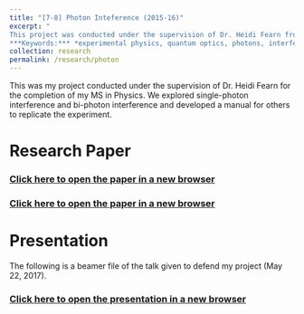 ```yaml
---
title: "[7-8] Photon Inteference (2015-16)"
excerpt: "
This project was conducted under the supervision of Dr. Heidi Fearn from CSUF. We explored single-photon interference and bi-photon interference. This project was for the completion of my MS in Physics.<br>
***Keywords:*** *experimental physics, quantum optics, photons, interference, physics, graduate*" #add this to add an image inside the "" <br/><img src='R001_padic/500x300.png'>
collection: research
permalink: /research/photon
---
```


This was my project conducted under the supervision of Dr. Heidi Fearn for the completion of my MS in Physics. We explored single-photon interference and bi-photon interference and developed a manual for others to replicate the experiment.

# Research Paper
### [Click here to open the paper in a new browser](R007_photon\Single_Photon_Lab_Real.pdf)
<object data="R007_photon\Single_Photon_Lab_Real.pdf#view=fitH" width="1000" height="1000" type='application/pdf'></object>

### [Click here to open the paper in a new browser](R007_photon\Bi_Photon_Lab_Real.pdf)
<object data="R007_photon\Bi_Photon_Lab_Real.pdf#view=fitH" width="1000" height="1000" type='application/pdf'></object>

# Presentation
The following is a beamer file of the talk given to defend my project (May 22, 2017).

### [Click here to open the presentation in a new browser](R007_photon/Bi_Photon_Presentation.pdf)
<object data="R007_photon/Bi_Photon_Presentation.pdf#view=fitH" width="1000" height="1000" type='application/pdf'></object>

